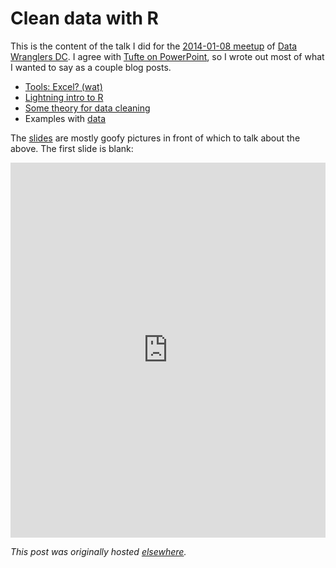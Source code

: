 # Clean data with R

This is the content of the talk I did for the <a href="http://www.meetup.com/Data-Wranglers-DC/events/154160282/">2014-01-08 meetup</a> of <a href="http://www.meetup.com/Data-Wranglers-DC/">Data Wranglers DC</a>. I agree with <a href="http://users.ha.uth.gr/tgd/pt0501/09/Tufte.pdf">Tufte on PowerPoint</a>, so I wrote out most of what I wanted to say as a couple blog posts.

 * <a href="http://planspace.org/2013/12/31/excel-two-thousand-and-wat/">Tools: Excel? (wat)</a>
 * <a href="http://planspace.org/2014/01/01/the-shortest-introduction-to-r-2/">Lightning intro to R</a>
 * <a href="http://planspace.org/2014/01/04/some-theory-and-practice-for-data-cleaning/">Some theory for data cleaning</a>
 * Examples with <a href="https://github.com/ajschumacher/clean_data_with_R">data</a>

The [slides](https://www.scribd.com/doc/197154656/Clean-data-with-R) are mostly goofy pictures in front of which to talk about the above. The first slide is blank:

<iframe class="scribd_iframe_embed" src="https://www.scribd.com/embeds/197154656/content?start_page=1&view_mode=scroll&access_key=key-ow3zu78azk4pwp1sikm&show_recommendations=true" data-auto-height="false" data-aspect-ratio="1.3323485967503692" scrolling="no" id="doc_55102" width="100%" height="600" frameborder="0"></iframe>


*This post was originally hosted [elsewhere](https://planspacedotorg.wordpress.com/2014/01/07/clean-data-with-r/).*
